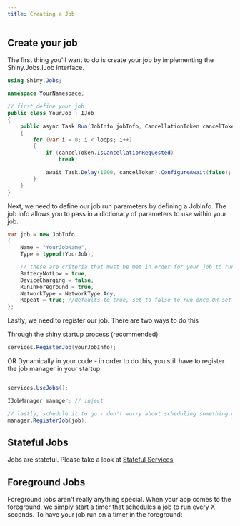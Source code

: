 ```yaml
---
title: Creating a Job
---
```

## Create your job

The first thing you'll want to do is create your job by implementing the Shiny.Jobs.IJob interface.

```csharp
using Shiny.Jobs;

namespace YourNamespace;

// first define your job
public class YourJob : IJob
{
    public async Task Run(JobInfo jobInfo, CancellationToken cancelToken)
    {
        for (var i = 0; i < loops; i++)
        {
            if (cancelToken.IsCancellationRequested)
                break;

            await Task.Delay(1000, cancelToken).ConfigureAwait(false);
        }
    }
}
```

Next, we need to define our job run parameters by defining a JobInfo. The job info allows you to pass in a dictionary of parameters to use within your job.

```csharp
var job = new JobInfo
{
    Name = "YourJobName",
    Type = typeof(YourJob),

    // these are criteria that must be met in order for your job to run
    BatteryNotLow = true,
    DeviceCharging = false,
    RunInForeground = true,
    NetworkType = NetworkType.Any,
    Repeat = true; //defaults to true, set to false to run once OR set it inside a job to cancel further execution
};

```

Lastly, we need to register our job.  There are two ways to do this

Through the shiny startup process (recommended)

```csharp
services.RegisterJob(yourJobInfo);
```

OR Dynamically in your code - in order to do this, you still have to register the job manager in your startup

```csharp

services.UseJobs();

IJobManager manager; // inject

// lastly, schedule it to go - don't worry about scheduling something more than once, we just update if your job name matches an existing one
manager.RegisterJob(job);
```


## Stateful Jobs

Jobs are stateful.  Please take a look at [Stateful Services](../../other/statefulservices)

## Foreground Jobs

Foreground jobs aren't really anything special.  When your app comes to the foreground, we simply start a timer that schedules a job to run every X seconds.  To have your job run on a timer in the foreground:


